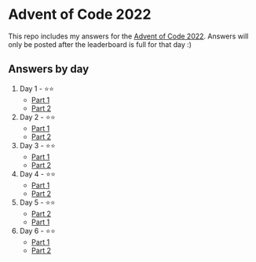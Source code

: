 # Advent of Code 2022

This repo includes my answers for the [Advent of Code 2022](https://adventofcode.com/). Answers will only be posted after the leaderboard is full for that day :)

## Answers by day

1. Day 1 - ⭐️⭐️
    - [Part 1](day-1/part-1.py)
    - [Part 2](day-1/part-2.py)
2. Day 2 - ⭐️⭐️
    - [Part 1](day-2/part-1.py)
    - [Part 2](day-2/part-2.py)
3. Day 3 - ⭐️⭐️
    - [Part 1](day-3/part-1.py)
    - [Part 2](day-3/part-2.py)
4. Day 4 - ⭐️⭐️
    - [Part 1](day-4/part-1.py)
    - [Part 2](day-4/part-2.py)
5. Day 5 - ⭐️⭐️
    - [Part 2](day-5/part-2.py)
    - [Part 1](day-5/part-1.py)
6. Day 6 - ⭐️⭐️
    - [Part 1](day-6/part-1.py)
    - [Part 2](day-6/part-2.py)
